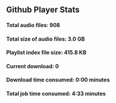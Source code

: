 ## Github Player Stats

#### **Total audio files**: 908

#### **Total size of audio files**: 3.0 GB

#### **Playlist index file size**: 415.8 KB

#### **Current download**: 0

#### **Download time consumed**: 0:00 minutes

#### **Total job time consumed**: 4:33 minutes